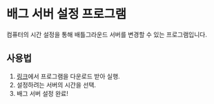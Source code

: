 # 배그 서버 설정 프로그램

컴퓨터의 시간 설정을 통해 배틀그라운드 서버를 변경할 수 있는 프로그램입니다.

## 사용법

1. [링크](https://github.com/thsvkd)에서 프로그램을 다운로드 받아 실행.
2. 설정하려는 서버의 시간을 선택.
3. 배그 서버 설정 완료!
